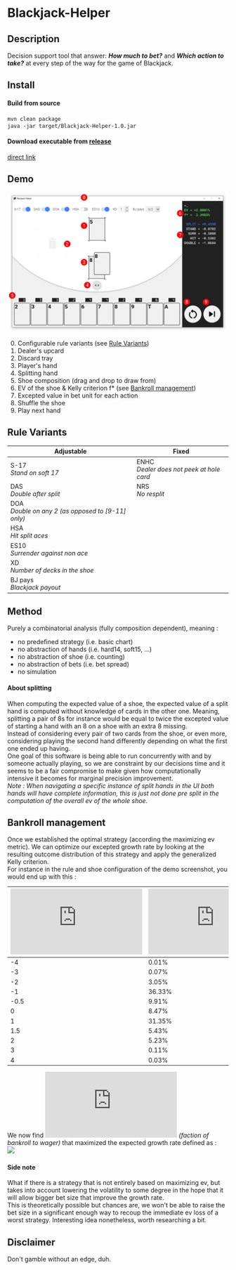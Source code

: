 # Blackjack-Helper

## Description

Decision support tool that answer: ***How much to bet?*** and ***Which action to take?*** at every step of the way for the game of Blackjack.  

## Install

#### Build from source

```shell
mvn clean package
java -jar target/Blackjack-Helper-1.0.jar
```

#### Download executable from [release](https://github.com/VincentPinet/Blackjack-Helper/releases)

[direct link](https://github.com/VincentPinet/Blackjack-Helper/releases/v1.0/download/Blackjack-Helper-1.0.jar)

## Demo

![](/assets/demo.png)

0. Configurable rule variants (see [Rule Variants](#rule-variants))
1. Dealer's upcard
2. Discard tray
3. Player's hand
4. Splitting hand
5. Shoe composition (drag and drop to draw from)
6. EV of the shoe & Kelly criterion f* (see [Bankroll management](#bankroll-management))
7. Excepted value in bet unit for each action
8. Shuffle the shoe
9. Play next hand

## Rule Variants

|  Adjustable                           | Fixed                                         |
| ------------------------------------- | ----------------------------------------------|
| S-17<br/> *Stand on soft 17*          | ENHC <br/>*Dealer does not peek at hole card* |
| DAS<br/> *Double after split*         | NRS <br/>*No resplit*                         |
| DOA<br/> *Double on any 2 (as opposed to [9-11] only)* |   |
| HSA<br/> *Hit split aces*             |  |
| ES10<br/> *Surrender against non ace* |  |
| XD<br/> *Number of decks in the shoe* |  |
| BJ pays<br/> *Blackjack payout*       |  |

## Method

Purely a combinatorial analysis (fully composition dependent), meaning :  
- no predefined strategy (i.e. basic chart)  
- no abstraction of hands (i.e. hard14, soft15, …)  
- no abstraction of shoe (i.e. counting)  
- no abstraction of bets (i.e. bet spread)  
- no simulation  

#### About splitting

When computing the expected value of a shoe, the expected value of a split hand is computed without knowledge of cards in the other one. Meaning, splitting a pair of 8s for instance would be equal to twice the excepted value of starting a hand with an 8 on a shoe with an extra 8 missing.  
Instead of considering every pair of two cards from the shoe, or even more, considering playing the second hand differently depending on what the first one ended up having.  
One goal of this software is being able to run concurrently with and by someone actually playing, so we are constraint by our decisions time and it seems to be a fair compromise to make given how computationally intensive it becomes for marginal precision improvement.  
*Note : When navigating a specific instance of split hands in the UI both hands will have complete information, this is just not done pre split in the computation of the overall ev of the whole shoe.*  

## Bankroll management

Once we established the optimal strategy (according the maximizing ev metric). We can optimize our excepted growth rate by looking at the resulting outcome distribution of this strategy and apply the generalized Kelly criterion.  
For instance in the rule and shoe configuration of the demo screenshot, you would end up with this :

| ![](https://latex.codecogs.com/svg.latex?b_i) | ![](https://latex.codecogs.com/svg.latex?p_i) |
| ---- | ------ |
| -4   | 0.01%  |
| -3   | 0.07%  |
| -2   | 3.05%  |
| -1   | 36.33% |
| -0.5 | 9.91%  |
| 0    | 8.47%  |
| 1    | 31.35% |
| 1.5  | 5.43%  |
| 2    | 5.23%  |
| 3    | 0.11%  |
| 4    | 0.03%  |

We now find ![](https://latex.codecogs.com/svg.latex?x) *(faction of bankroll to wager)* that maximized the expected growth rate defined as :  
![](https://latex.codecogs.com/svg.latex?f(x)=\sum_{i}(p_i*log(1+b_i*x)))  

#### Side note

What if there is a strategy that is not entirely based on maximizing ev, but takes into account lowering the volatility to some degree in the hope that it will allow bigger bet size that improve the growth rate.  
This is theoretically possible but chances are, we won't be able to raise the bet size in a significant enough way to recoup the immediate ev loss of a worst strategy. Interesting idea nonetheless, worth researching a bit.

## Disclaimer

Don't gamble without an edge, duh.  
